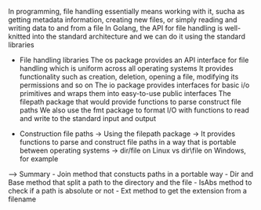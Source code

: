 In programming, file handling essentially means working with it, sucha as getting metadata information, creating new files, or simply reading and writing data to and from a file 
In Golang, the API for file handling is well-knitted into the standard architecture and we can do it using the standard libraries

- File handling libraries 
The os package provides an API interface for file handling which is uniform across all operating systems 
It provides functionality such as creation, deletion, opening a file, modifying its permissions and so on 
The io package provides interfaces for basic i/o primitives and wraps them into easy-to-use public interfaces
The filepath package that would provide functions to parse construct file paths 
We also use the fmt package to format I/O with functions to read and write to the standard input and output 


- Construction file paths 
-> Using the filepath package 
-> It provides functions to parse and construct file paths in a way that is portable between operating systems 
-> dir/file on Linux vs dir\file on Windows, for example 

--> Summary 
    - Join method that constucts paths in a portable way 
    - Dir and Base method that split a path to the directory and the file 
    - IsAbs method to check if a path is absolute or not 
    - Ext method to get the extension from a filename 
